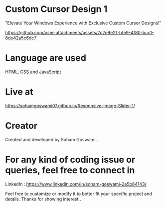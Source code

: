 # Custom Cursor Design 1
"Elevate Your Windows Experience with Exclusive Custom Cursor Designs!"  

https://github.com/user-attachments/assets/7c2e9e21-bfe9-4f80-bcc1-8de42a5c6dc7

# Language are used
HTML, CSS and JavaScript

# Live at
https://sohamgoswami07.github.io/Responsive-Image-Slider-1/

# Creator
Created and developed by Soham Goswami..

# For any kind of coding issue or queries, feel free to connect in
LinkedIn : https://www.linkedin.com/in/soham-goswami-2a5b84143/

Feel free to customize or modify it to better fit your specific project and details.
Thanks for showing interest..
